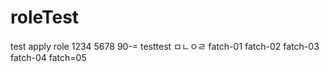 # roleTest
test apply role
1234
5678
90-=
testtest
ㅁㄴㅇㄹ
fatch-01
fatch-02
fatch-03
fatch-04
fatch=05
